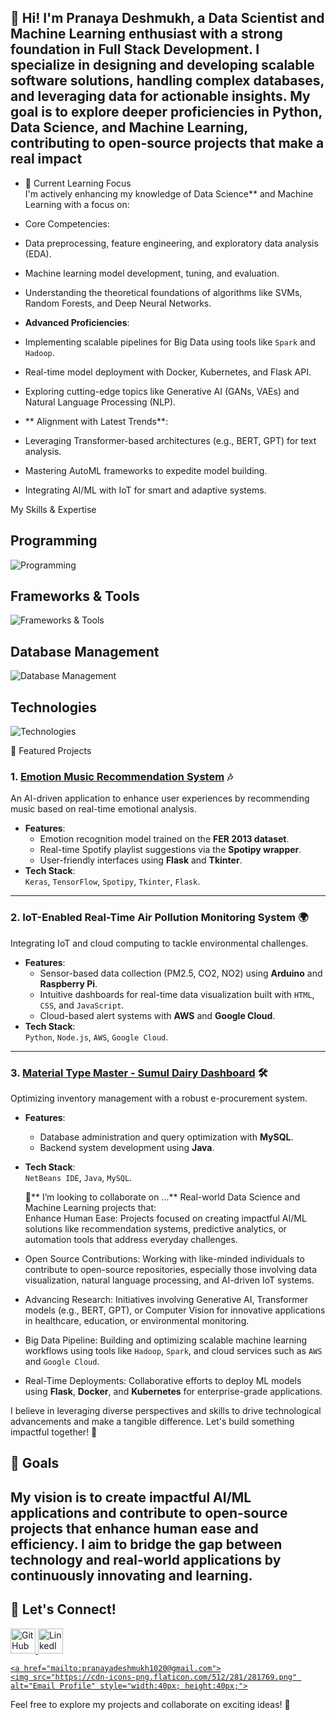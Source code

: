 
👋 Hi! I'm Pranaya Deshmukh, a Data Scientist and Machine Learning enthusiast with a strong foundation in Full Stack Development. I specialize in designing and developing scalable software solutions, handling complex databases, and leveraging data for actionable insights. My goal is to explore deeper proficiencies in Python, Data Science, and Machine Learning, contributing to open-source projects that make a real impact
- 
- 🌱  Current Learning Focus  
   I'm actively enhancing my knowledge of Data Science** and Machine Learning with a focus on:  

-   Core Competencies:  
  - Data preprocessing, feature engineering, and exploratory data analysis (EDA).  
  - Machine learning model development, tuning, and evaluation.  
  - Understanding the theoretical foundations of algorithms like SVMs, Random Forests, and Deep Neural Networks.  

-   **Advanced Proficiencies**:  
  - Implementing scalable pipelines for Big Data using tools like `Spark` and `Hadoop`.  
  - Real-time model deployment with Docker, Kubernetes, and Flask API.  
  - Exploring cutting-edge topics like Generative AI (GANs, VAEs) and Natural Language Processing (NLP).

-  ** Alignment with Latest Trends**:  
  - Leveraging Transformer-based architectures (e.g., BERT, GPT) for text analysis.  
  - Mastering AutoML frameworks to expedite model building.  
  - Integrating AI/ML with IoT for smart and adaptive systems.

My Skills & Expertise

## Programming  
![Programming](https://img.shields.io/badge/Programming-Python%2C%20Java%2C%20JavaScript-blue?style=for-the-badge)

## Frameworks & Tools  
![Frameworks & Tools](https://img.shields.io/badge/Frameworks%20%26%20Tools-TensorFlow%2C%20Keras%2C%20Flask%2C%20Node.js-green?style=for-the-badge)

## Database Management  
![Database Management](https://img.shields.io/badge/Database%20Management-MySQL%2C%20MongoDB-yellow?style=for-the-badge)

## Technologies  
![Technologies](https://img.shields.io/badge/Other%20Technologies-IoT%2C%20Cloud%20Computing%20%28AWS%2C%20Google%20Cloud%29-purple?style=for-the-badge)

  
 🚀 Featured Projects

### 1. [Emotion Music Recommendation System](https://github.com/Pranaya-12/Emotion-Music-Recommendation) 🎶  
An AI-driven application to enhance user experiences by recommending music based on real-time emotional analysis.  

- **Features**:  
  - Emotion recognition model trained on the **FER 2013 dataset**.  
  - Real-time Spotify playlist suggestions via the **Spotipy wrapper**.  
  - User-friendly interfaces using **Flask** and **Tkinter**.  
- **Tech Stack**:  
  `Keras`, `TensorFlow`, `Spotipy`, `Tkinter`, `Flask`.  

---

### 2. IoT-Enabled Real-Time Air Pollution Monitoring System 🌍  
Integrating IoT and cloud computing to tackle environmental challenges.  

- **Features**:  
  - Sensor-based data collection (PM2.5, CO2, NO2) using **Arduino** and **Raspberry Pi**.  
  - Intuitive dashboards for real-time data visualization built with `HTML`, `CSS`, and `JavaScript`.  
  - Cloud-based alert systems with **AWS** and **Google Cloud**.  
- **Tech Stack**:  
  `Python`, `Node.js`, `AWS`, `Google Cloud`.  

---

### 3. [Material Type Master - Sumul Dairy Dashboard](https://github.com/Pranaya-12/Material-Type-Master) 🛠  
Optimizing inventory management with a robust e-procurement system.  

- **Features**:  
  - Database administration and query optimization with **MySQL**.  
  - Backend system development using **Java**.  
- **Tech Stack**:  
  `NetBeans IDE`, `Java`, `MySQL`.  


  💞️** I’m looking to collaborate on ...**
  Real-world Data Science and Machine Learning projects that:  
  Enhance Human Ease: Projects focused on creating impactful AI/ML solutions like recommendation systems, predictive analytics, or automation tools that address everyday challenges.  
- Open Source Contributions: Working with like-minded individuals to contribute to open-source repositories, especially those involving data visualization, natural language processing, and AI-driven IoT systems.  
- Advancing Research: Initiatives involving Generative AI, Transformer models (e.g., BERT, GPT), or Computer Vision for innovative applications in healthcare, education, or environmental monitoring.  
- Big Data Pipeline: Building and optimizing scalable machine learning workflows using tools like `Hadoop`, `Spark`, and cloud services such as `AWS` and `Google Cloud`.  
- Real-Time Deployments: Collaborative efforts to deploy ML models using **Flask**, **Docker**, and **Kubernetes** for enterprise-grade applications.  

I believe in leveraging diverse perspectives and skills to drive technological advancements and make a tangible difference. Let's build something impactful together! 🚀

## 🎯 Goals  
My vision is to create impactful AI/ML applications and contribute to open-source projects that enhance **human ease** and **efficiency**. I aim to bridge the gap between technology and real-world applications by continuously innovating and learning.
-
## 🤝 Let's Connect!  
<a href="https://github.com/Pranaya-1208" target="_blank">
    <img src="https://cdn-icons-png.flaticon.com/512/733/733609.png" alt="GitHub Profile" style="width:40px; height:40px;">
</a>


<a href="https://www.linkedin.com/in/pranaya-deshmukh/" target="_blank">
    <img src="https://cdn-icons-png.flaticon.com/512/174/174857.png" alt="LinkedIn Profile" style="width:40px; height:40px;">

   
    <a href="mailto:pranayadeshmukh1020@gmail.com">
    <img src="https://cdn-icons-png.flaticon.com/512/281/281769.png" alt="Email Profile" style="width:40px; height:40px;">
</a>


Feel free to explore my projects and collaborate on exciting ideas! 🚀  
